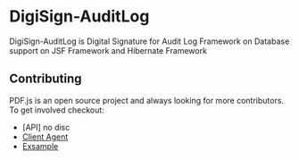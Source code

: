 # DigiSign-AuditLog

DigiSign-AuditLog is Digital Signature for Audit Log Framework on Database support on JSF Framework and Hibernate Framework

## Contributing

PDF.js is an open source project and always looking for more contributors. To
get involved checkout:

+ [API] no disc
+ [Client Agent](https://github.com/pedonline/DigiSign-AuditLog/tree/DigiSign-AuditLog-Client)
+ [Exsample](https://github.com/pedonline/DigiSign-AuditLog/tree/DigiSign-AuditLog-jsf)
